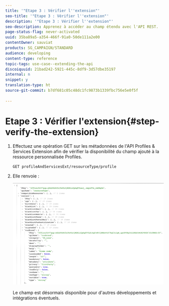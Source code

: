 ```yaml
---
title: '"Etape 3 : Vérifier l''extension"'
seo-title: '"Etape 3 : Vérifier l''extension"'
description: '"Etape 3 : Vérifier l''extension"'
seo-description: Apprenez à accéder au champ étendu avec l'API REST.
page-status-flag: never-activated
uuid: 35ba89a5-a354-466f-91a0-50de111a2e00
contentOwner: sauviat
products: SG_CAMPAIGN/STANDARD
audience: developing
content-type: reference
topic-tags: use-case--extending-the-api
discoiquuid: 21bad242-5921-445c-8df9-3d57dbe35197
internal: n
snippet: y
translation-type: ht
source-git-commit: b7df681c05c48dc1fc9873b1339fbc756e5e0f5f

---
```



# Etape 3 : Vérifier l'extension{#step-verify-the-extension}

1. Effectuez une opération GET sur les métadonnées de l'API Profiles &amp; Services Extension afin de vérifier la disponibilité du champ ajouté à la ressource personnalisée Profiles.

   ```
   GET profileAndServicesExt/resourceType/profile
   ```

1. Elle renvoie :

   ![](assets/extendpandsapiview.png)

   Le champ est désormais disponible pour d'autres développements et intégrations éventuels.

